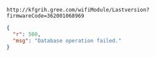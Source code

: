 `http://kfgrih.gree.com/wifiModule/Lastversion?firmwareCode=362001068969`

```json
{
  "r": 500,
  "msg": "Database operation failed."
}
```
